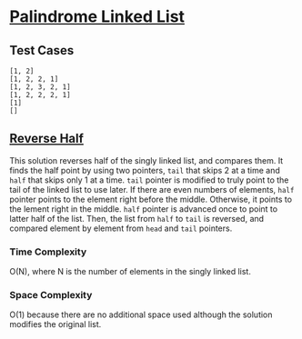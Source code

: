 # [Palindrome Linked List](https://leetcode.com/problems/palindrome-linked-list/)

## Test Cases

```
[1, 2]
[1, 2, 2, 1]
[1, 2, 3, 2, 1]
[1, 2, 2, 2, 1]
[1]
[]
```

## [Reverse Half](reverse-half.c)

This solution reverses half of the singly linked list, and compares them.
It finds the half point by using two pointers,
`tail` that skips 2 at a time
and `half` that skips only 1 at a time.
`tail` pointer is modified to truly point to the tail of the linked list to use later.
If there are even numbers of elements,
`half` pointer points to the element right before the middle.
Otherwise, it points to the lement right in the middle.
`half` pointer is advanced once
to point to latter half of the list.
Then, the list from `half` to `tail` is reversed,
and compared element by element from `head` and `tail` pointers.

### Time Complexity

O(N), where N is the number of elements in the singly linked list.

### Space Complexity

O(1) because there are no additional space used
although the solution modifies the original list.
